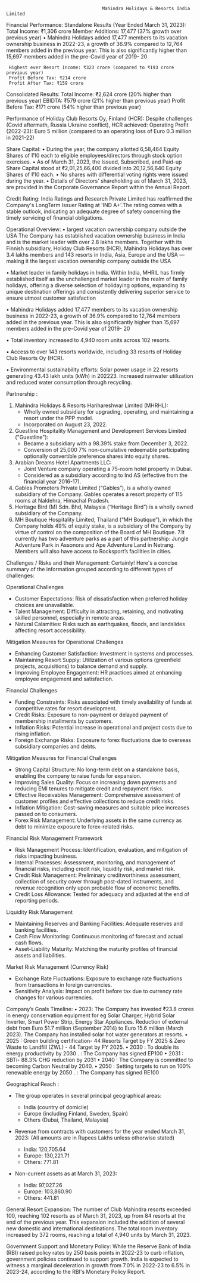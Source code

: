                                         Mahindra Holidays & Resorts India Limited

Financial Performance: 
   Standalone Results (Year Ended March 31, 2023):
     Total Income: ₹1,306 crore
     Member Additions: 17,477 (37% growth over previous year)
•	Mahindra Holidays added 17,477 members to its vacation ownership business in 2022-23, a growth of 36.9% compared to 12,764 members added in the previous year. This is also significantly higher than 15,697 members added in the pre-Covid year of 2019- 20

     Highest ever Resort Income: ₹323 crore (compared to ₹193 crore previous year)
     Profit Before Tax: ₹214 crore
     Profit After Tax: ₹159 crore
Consolidated Results:
     Total Income: ₹2,624 crore (20% higher than previous year)
     EBIDTA: ₹579 crore (21% higher than previous year)
     Profit Before Tax: ₹171 crore (54% higher than previous year)

Performance of Holiday Club Resorts Oy, Finland (HCR):
   Despite challenges (Covid aftermath, Russia Ukraine conflict), HCR achieved:
     Operating Profit (2022-23): Euro 5 million (compared to an operating loss of Euro 0.3 million in 2021-22)

Share Capital:
•	During the year, the company allotted 6,58,464 Equity Shares of ₹10 each to eligible employees/directors through stock option exercises.
•	As of March 31, 2023, the Issued, Subscribed, and Paid-up Share Capital stood at ₹2,01,25,66,400 divided into 20,12,56,640 Equity Shares of ₹10 each.
•	No shares with differential voting rights were issued during the year.
•	Details of Directors' shareholding as of March 31, 2023, are provided in the Corporate Governance Report within the Annual Report.

Credit Rating:
India Ratings and Research Private Limited has reaffirmed the Company's LongTerm Issuer Rating at 'IND A+'.The rating comes with a stable outlook, indicating an adequate degree of safety concerning the timely servicing of financial obligations.


Operational Overview:
•	largest vacation ownership company outside the USA
The Company has established vacation ownership business in India and is the market leader with over 2.8 lakhs members. Together with its Finnish subsidiary, Holiday Club Resorts (HCR), Mahindra Holidays has over 3.4 lakhs members and 143 resorts in India, Asia, Europe and the USA — making it the largest vacation ownership company outside the USA

•	Market leader in family holidays in India.
Within India, MHRIL has firmly established itself as the unchallenged market leader in the realm of family holidays, offering a diverse selection of holidaying options, expanding its unique destination offerings and consistently delivering superior service to ensure utmost customer satisfaction

•	Mahindra Holidays added 17,477 members to its vacation ownership business in 2022-23, a growth of 36.9% compared to 12,764 members added in the previous year. This is also significantly higher than 15,697 members added in the pre-Covid year of 2019- 20

•	Total inventory increased to 4,940 room units across 102 resorts.


•	Access to over 143 resorts worldwide, including 33 resorts of Holiday Club Resorts Oy (HCR).

•	Environmental sustainability efforts:
Solar power usage in 22 resorts generating 43.43 lakh units (kWh) in 202223.
Increased rainwater utilization and reduced water consumption through recycling.


Partnership :
1. Mahindra Holidays & Resorts Harihareshwar Limited (MHRHL):
   - Wholly owned subsidiary for upgrading, operating, and maintaining a resort under the PPP model.
   - Incorporated on August 23, 2022.
2. Guestline Hospitality Management and Development Services Limited ("Guestline"):
   - Became a subsidiary with a 98.39% stake from December 3, 2022.
   - Conversion of 25,000 7% non-cumulative redeemable participating optionally convertible preference shares into equity shares.
3. Arabian Dreams Hotel Apartments LLC:
   - Joint Venture company operating a 75-room hotel property in Dubai.
   - Considered as a subsidiary according to Ind AS (effective from the financial year 2016-17).
4. Gables Promoters Private Limited (“Gables”), is a wholly owned subsidiary of the Company. Gables operates a resort property of 115 rooms at Naldehra, Himachal Pradesh. 
5. Heritage Bird (M) Sdn. Bhd, Malaysia (“Heritage Bird”) is a wholly owned subsidiary of the Company.
6. MH Boutique Hospitality Limited, Thailand (“MH Boutique”), in which the Company holds 49% of equity stake, is a subsidiary of the Company by virtue of control on the composition of the Board of MH Boutique.
7.It currently has two adventure parks as a part of this partnership: Jungle Adventure Park in Assonora and Ape Adventure Land in Netrang. Members will also have access to Rocksport’s facilities in cities.


Challenges / Risks and their Management:
Certainly! Here's a concise summary of the information grouped according to different types of challenges:

 Operational Challenges
- Customer Expectations: Risk of dissatisfaction when preferred holiday choices are unavailable.
- Talent Management: Difficulty in attracting, retaining, and motivating skilled personnel, especially in remote areas.
- Natural Calamities: Risks such as earthquakes, floods, and landslides affecting resort accessibility.

 Mitigation Measures for Operational Challenges
- Enhancing Customer Satisfaction: Investment in systems and processes.
- Maintaining Resort Supply: Utilization of various options (greenfield projects, acquisitions) to balance demand and supply.
- Improving Employee Engagement: HR practices aimed at enhancing employee engagement and satisfaction.

 Financial Challenges
- Funding Constraints: Risks associated with timely availability of funds at competitive rates for resort development.
- Credit Risks: Exposure to non-payment or delayed payment of membership installments by customers.
- Inflation Risks: Potential increase in operational and project costs due to rising inflation.
- Foreign Exchange Risks: Exposure to forex fluctuations due to overseas subsidiary companies and debts.

 Mitigation Measures for Financial Challenges
- Strong Capital Structure: No long-term debt on a standalone basis, enabling the company to raise funds for expansion.
- Improving Sales Quality: Focus on increasing down payments and reducing EMI tenures to mitigate credit and repayment risks.
- Effective Receivables Management: Comprehensive assessment of customer profiles and effective collections to reduce credit risks.
- Inflation Mitigation: Cost-saving measures and suitable price increases passed on to consumers.
- Forex Risk Management: Underlying assets in the same currency as debt to minimize exposure to forex-related risks.

 Financial Risk Management Framework
- Risk Management Process: Identification, evaluation, and mitigation of risks impacting business.
- Internal Processes: Assessment, monitoring, and management of financial risks, including credit risk, liquidity risk, and market risk.
- Credit Risk Management: Preliminary creditworthiness assessment, collection of security cover through post-dated instruments, and revenue recognition only upon probable flow of economic benefits.
- Credit Loss Allowance: Tested for adequacy and adjusted at the end of reporting periods.

 Liquidity Risk Management
- Maintaining Reserves and Banking Facilities: Adequate reserves and banking facilities.
- Cash Flow Monitoring: Continuous monitoring of forecast and actual cash flows.
- Asset-Liability Maturity: Matching the maturity profiles of financial assets and liabilities.

 Market Risk Management (Currency Risk)
- Exchange Rate Fluctuations: Exposure to exchange rate fluctuations from transactions in foreign currencies.
- Sensitivity Analysis: Impact on profit before tax due to currency rate changes for various currencies.

Company’s Goals Timeline:
•	2023: The Company has invested ₹23.8 crores in energy conservation equipment for eg Solar         Charger, Hybrid Solar Inverter, Smart Power Strip, Energy Star Appliances.
Reduction of external debt from Euro 51.7 million (September 2014) to Euro 15.6 million (March 2023).
              The Company has installed solar hot water generators at resorts.
•	2025 : Green building certification- 44 Resorts Target by FY 2025  &  Zero Waste to Landfill (ZWL) - 44 Target by FY 2025.
•	2030 : To double its energy productivity by 2030 . : The Company has signed EP100
•	2031 : SBTi- 88.3% CHG reduction by 2031
•	2040 : The Company is committed to becoming Carbon Neutral by 2040.
•	2050 : Setting targets to run on 100% renewable energy by 2050 . : The Company has signed  RE100

Geographical Reach :
- The group operates in several principal geographical areas:
  - India (country of domicile)
  - Europe (including Finland, Sweden, Spain)
  - Others (Dubai, Thailand, Malaysia)

- Revenue from contracts with customers for the year ended March 31, 2023:
(All amounts are in Rupees Lakhs unless otherwise stated)
  - India: 120,705.64
  - Europe: 130,221.71
  - Others: 771.81

- Non-current assets as at March 31, 2023:
  - India: 97,027.26
  - Europe: 103,860.90
  - Others: 441.81

General
Resort Expansion: The number of Club Mahindra resorts exceeded 100, reaching 102 resorts as of March 31, 2023, up from 84 resorts at the end of the previous year. This expansion included the addition of several new domestic and international destinations. The total room inventory increased by 372 rooms, reaching a total of 4,940 units by March 31, 2023.



Government Support and Monetary Policy: While the Reserve Bank of India (RBI) raised policy rates by 250 basis points in 2022-23 to curb inflation, government policies continued to support growth. India is expected to witness a marginal deceleration in growth from 7.0% in 2022-23 to 6.5% in 2023-24, according to the RBI's Monetary Policy Report.


